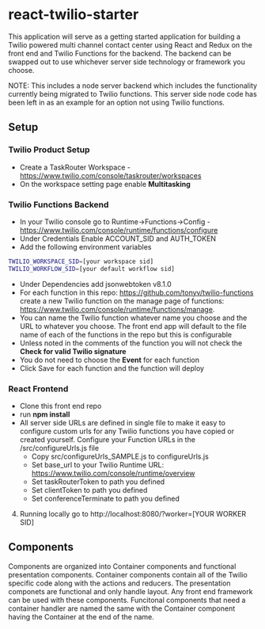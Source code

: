 # react-twilio-starter
This application will serve as a getting started application for building a Twilio powered multi channel contact center using React and Redux on the front end and Twilio Functions for the backend.  The backend can be swapped out to use whichever server side technology or framework you choose.

NOTE: This includes a node server backend which includes the functionality currently being migrated to Twilio functions.  This server side node code has been left in as an example for an option not using Twilio functions.

## Setup

### Twilio Product Setup
* Create a TaskRouter Workspace - https://www.twilio.com/console/taskrouter/workspaces
* On the workspace setting page enable **Multitasking**



### Twilio Functions Backend
* In your Twilio console go to Runtime->Functions->Config - https://www.twilio.com/console/runtime/functions/configure
* Under Credentials Enable  ACCOUNT_SID and AUTH_TOKEN
* Add the following environment variables
```sh
TWILIO_WORKSPACE_SID=[your workspace sid]
TWILIO_WORKFLOW_SID=[your default workflow sid]
```
* Under Dependencies add jsonwebtoken v8.1.0
* For each function in this repo: https://github.com/tonyv/twilio-functions create a new Twilio function on the manage page of functions: https://www.twilio.com/console/runtime/functions/manage.
* You can name the Twilio function whatever name you choose and the URL to whatever you choose.  The front end app will default to the file name of each of the functions in the repo but this is configurable
* Unless noted in the comments of the function you will not check the **Check for valid Twilio signature**
* You do not need to choose the **Event** for each function
* Click Save for each function and the function will deploy

### React Frontend
* Clone this front end repo
* run **npm install**
* All server side URLs are defined in single file to make it easy to configure custom urls for any Twilio functions you have copied or created yourself.  Configure your Function URLs in the /src/configureUrls.js file
  * Copy src/configureUrls_SAMPLE.js to configureUrls.js
  * Set base_url to your Twilio Runtime URL: https://www.twilio.com/console/runtime/overview
  * Set taskRouterToken to path you defined
  * Set clientToken to path you defined
  * Set conferenceTerminate to path you defined



4. Running locally go to http://localhost:8080/?worker=[YOUR WORKER SID]

## Components
Components are organized into Container components and functional presentation components.  Container components contain all of the Twilio specific code along with the actions and reducers.  The presentation componets are functional and only handle layout.  Any front end framework can be used with these components.  Funcitonal components that need a container handler are named the same with the Container component having the Container at the end of the name.
